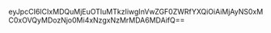 eyJpcCI6ICIxMDQuMjEuOTIuMTkzIiwgInVwZGF0ZWRfYXQiOiAiMjAyNS0xMC0xOVQyMDozNjo0Mi4xNzgxNzMrMDA6MDAifQ==